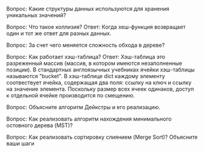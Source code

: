 Вопрос:
Какие структуры данных используются для хранения уникальных значений?

Вопрос:
Что такое коллизия?
Ответ:
Когда хеш-функция возвращает один и тот же ответ для разных данных.

Вопрос:
За счет чего меняется сложность обхода в дереве?

Вопрос:
Как работает хэш-таблица?
Ответ:
Хэш-таблица это разреженный массив (массив, в котором имеются незаполненные позиции). В стандартных англоязычных учебниках ячейки хэш-таблицы называются "bucket". В хэш-таблице dict каждому элементу соотвествует ячейка, содержащая два поля: ссылку на ключ и ссылку на значение элемента. Поскольку размер всех ячеек одинаков, доступ к отдельной ячейке производится по смещению.

Вопрос:
Объясните алгоритм Дейкстры и его реализацию.

Вопрос:
Как реализовать алгоритм нахождения минимального остовного дерева (MST)?

Вопрос:
Как реализовать сортировку слиянием (Merge Sort)? Объясните ваши шаги
